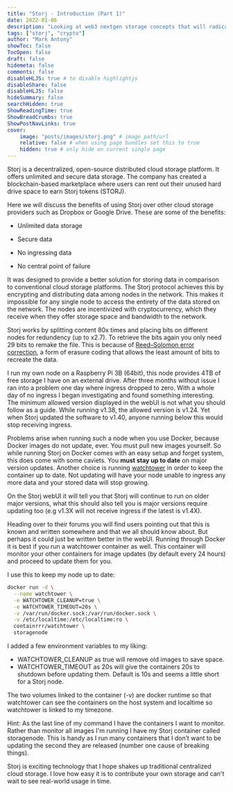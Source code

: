 ```yaml
---
title: "Storj - Introduction (Part 1)"
date: 2022-01-06
description: "Looking at web3 nextgen storage concepts that will radically change how we look at storing our data."
tags: ["storj", "crypto"]
author: "Mark Antony"
showToc: false
TocOpen: false
draft: false
hidemeta: false
comments: false
disableHLJS: true # to disable highlightjs
disableShare: false
disableHLJS: false
hideSummary: false
searchHidden: true
ShowReadingTime: true
ShowBreadCrumbs: true
ShowPostNavLinks: true
cover:
    image: "posts/images/storj.png" # image path/url
    relative: false # when using page bundles set this to true
    hidden: true # only hide on current single page
---
```


Storj is a decentralized, open-source distributed cloud storage platform. It offers unlimited and secure data storage. The company has created a blockchain-based marketplace where users can rent out their unused hard drive space to earn Storj tokens (STORJ).

Here we will discuss the benefits of using Storj over other cloud storage providers such as Dropbox or Google Drive. These are some of the benefits:

- Unlimited data storage

- Secure data

- No ingressing data

- No central point of failure

It was designed to provide a better solution for storing data in comparison to conventional cloud storage platforms. The Storj protocol achieves this by encrypting and distributing data among nodes in the network. This makes it impossible for any single node to access the entirety of the data stored on the network. The nodes are incentivized with cryptocurrency, which they receive when they offer storage space and bandwidth to the network.

Storj works by splitting content 80x times and placing bits on different nodes for redundency (up to x2.7). To retrieve the bits again you only need 29 bits to remake the file. This is because of [Reed–Solomon error correction](https://en.wikipedia.org/wiki/Reed%E2%80%93Solomon_error_correction), a form of erasure coding that allows the least amount of bits to recreate the data.

I run my own node on a Raspberry Pi 3B (64bit), this node provides 4TB of free storage I have on an external drive. After three months without issue I ran into a problem one day where ingress dropped to zero. With a whole day of no ingress I began investigating and found something interesting. The minimum allowed version displayed in the webUI is not what you should follow as a guide. While running v1.38, the allowed version is v1.24. Yet when Storj updated the software to v1.40, anyone running below this would stop receiving ingress.

Problems arise when running such a node when you use Docker, because Docker images do not update, ever. You must pull new images yourself. So while running Storj on Docker comes with an easy setup and forget system, this does come with some caviets. You **must stay up to date** on major version updates. Another choice is running [watchtower](https://containrrr.dev/watchtower/) in order to keep the container up to date. Not updating will have your node unable to ingress any more data and your stored data will stop growing.

On the Storj webUI it will tell you that Storj will continue to run on older major versions, what this should also tell you is major versions require updating too (e.g v1.3X will not receive ingress if the latest is v1.4X).

Heading over to their forums you will find users pointing out that this is known and written somewhere and that we all should know about. But perhaps it could just be written better in the webUI. Running through Docker it is best if you run a watchtower container as well. This container will monitor your other containers for image updates (by default every 24 hours) and proceed to update them for you.

I use this to keep my node up to date:

```bash
docker run -d \
  --name watchtower \
  -e WATCHTOWER_CLEANUP=true \
  -e WATCHTOWER_TIMEOUT=20s \
  -v /var/run/docker.sock:/var/run/docker.sock \
  -v /etc/localtime:/etc/localtime:ro \
  containrrr/watchtower \
  storagenode
```

I added a few environment variables to my liking:

* WATCHTOWER_CLEANUP as true will remove old images to save space.
* WATCHTOWER_TIMEOUT as 20s will give the containers 20s to shutdown before updating them. Default is 10s and seems a little short for a Storj node.

The two volumes linked to the container (-v) are docker runtime so that watchtower can see the containers on the host system and localtime so watchtower is linked to my timezone.

Hint: As the last line of my command I have the containers I want to monitor. Rather than monitor all images I'm running I have my Storj container called storagenode. This is handy as I run many containers that I don’t want to be updating the second they are released (number one cause of breaking things).

Storj is exciting technology that I hope shakes up traditional centralized cloud storage. I love how easy it is to contribute your own storage and can't wait to see real-world usage in time.
